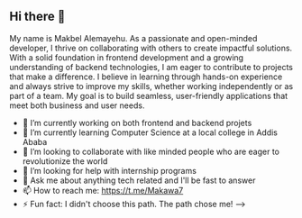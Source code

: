 ## Hi there 👋

My name is Makbel Alemayehu. As a passionate and open-minded developer, I thrive on collaborating with others to create impactful solutions. With a solid foundation in frontend development and a growing understanding of backend technologies, I am eager to contribute to projects that make a difference. I believe in learning through hands-on experience and always strive to improve my skills, whether working independently or as part of a team. My goal is to build seamless, user-friendly applications that meet both business and user needs.

- 🔭 I’m currently working on both frontend and backend projets
- 🌱 I’m currently learning Computer Science at a local college in Addis Ababa
- 👯 I’m looking to collaborate with like minded people who are eager to revolutionize the world
- 🤔 I’m looking for help with internship programs
- 💬 Ask me about anything tech related and I'll be fast to answer
- 📫 How to reach me: https://t.me/Makawa7
- ⚡ Fun fact: I didn't choose this path. The path chose me!
-->
